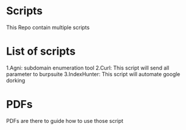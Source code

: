 # Scripts
This Repo contain multiple scripts 

# List of scripts
1.Agni: subdomain enumeration tool
2.Curl: This script will send all parameter to burpsuite 
3.IndexHunter: This script will automate google dorking 

# PDFs
PDFs are there to guide how to use those script 
